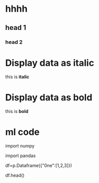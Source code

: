 # hhhh
## head 1
### head 2
# Display data as italic
this is **italic**
# Display data as bold
this is **bold**

# ml code
 
 import numpy
 
 import pandas
 
 df=p.Dataframe({"0ne":[1,2,3]})
 
 df.head()
